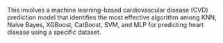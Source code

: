 This involves a machine learning-based cardiovascular disease (CVD) prediction model that identifies the most effective algorithm among KNN, Naive Bayes, XGBoost, CatBoost, SVM, and MLP for predicting heart disease using a specific dataset.
